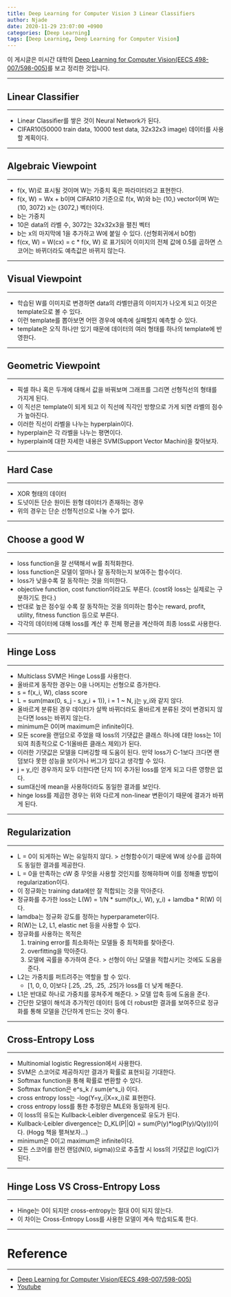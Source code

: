 ```yaml
---
title: Deep Learning for Computer Vision 3 Linear Classifiers
author: Njade
date: 2020-11-29 23:07:00 +0900
categories: [Deep Learning]
tags: [Deep Learning, Deep Learning for Computer Vision]
---
```


이 게시글은 미시간 대학의 [Deep Learning for Computer Vision(EECS 498-007/598-005)](https://web.eecs.umich.edu/~justincj/teaching/eecs498/FA2020/)를 보고 정리한 것입니다.

---

## Linear Classifier
---
- Linear Classifier를 쌓은 것이 Neural Network가 된다.
- CIFAR10(50000 train data, 10000 test data, 32x32x3 image) 데이터를 사용할 계획이다.

---

## Algebraic Viewpoint
---
- f(x, W)로 표시될 것이며 W는 가중치 혹은 파라미터라고 표현한다.
- f(x, W) = Wx + b이며 CIFAR10 기준으로 f(x, W)와 b는 (10,) vector이며 W는 (10, 3072) x는 (3072,) 벡터이다.
- b는 가중치
- 10은 data의 라벨 수, 3072는 32x32x3을 펼친 벡터
- b는 x의 마지막에 1을 추가하고 W에 붙일 수 있다. (선형회귀에서 b0항)
- f(cx, W) = W(cx) = c * f(x, W) 로 표기되어 이미지의 전체 값에 0.5를 곱하면 스코어는 바뀌더라도 예측값은 바뀌지 않는다.

---

## Visual Viewpoint
---
- 학습된 W를 이미지로 변경하면 data의 라벨만큼의 이미지가 나오게 되고 이것은 template으로 볼 수 있다.
- 이런 template를 뽑아보면 어떤 경우에 예측에 실패할지 예측할 수 있다.
- template은 오직 하나만 있기 때문에 데이터의 여러 형태를 하나의 template에 반영한다.

---

## Geometric Viewpoint
---
- 픽셀 하나 혹은 두개에 대해서 값을 바꿔보며 그래프를 그리면 선형직선의 형태를 가지게 된다.
- 이 직선은 template이 되게 되고 이 직선에 직각인 방향으로 가게 되면 라벨의 점수가 높아진다.
- 이러한 직선이 라벨을 나누는 hyperplain이다.
- hyperplain은 각 라벨을 나누는 평면이다.
- hyperplain에 대한 자세한 내용은 SVM(Support Vector Machin)을 찾아보자.

---

## Hard Case
---
- XOR 형태의 데이터
- 도넛이든 단순 원이든 원형 데이터가 존재하는 경우
- 위의 경우는 단순 선형직선으로 나눌 수가 없다.

---

## Choose a good W
---
- loss function을 잘 선택해서 w를 최적화한다.
- loss function은 모델이 얼마나 잘 동작하는지 보여주는 함수이다.
- loss가 낮을수록 잘 동작하는 것을 의미한다.
- objective function, cost function이라고도 부른다. (cost와 loss는 실제로는 구분하기도 한다.)
- 반대로 높은 점수일 수록 잘 동작하는 것을 의미하는 함수는 reward, profit, utility, fitness function 등으로 부른다.
- 각각의 데이터에 대해 loss를 계산 후 전체 평균을 계산하여 최종 loss로 사용한다.

---

## Hinge Loss
---
- Multiclass SVM은 Hinge Loss를 사용한다.
- 올바르게 동작한 경우는 0을 나머지는 선형으로 증가한다.
- s = f(x_i, W), class score
- L = sum(max(0, s_j - s_y_i + 1)), i = 1 ~ N, j는 y_i와 같지 않다.
- 올바르게 분류된 경우 데이터가 살짝 바뀌더라도 올바르게 분류된 것이 변경되지 않는다면 loss는 바뀌지 않는다.
- minimum은 0이며 maximum은 infinite이다.
- 모든 score을 랜덤으로 주었을 때 loss의 기댓값은 클래스 하나에 대한 loss는 1이되여 최종적으로 C-1(올바른 클래스 제외)가 된다.
- 이러한 기댓값은 모델을 디버깅할 때 도움이 된다. 만약 loss가 C-1보다 크다면 랜덤보다 못한 성능을 보이거나 버그가 있다고 생각할 수 있다.
- j = y_i인 경우까지 모두 더한다면 단지 1이 추가된 loss를 얻게 되고 다른 영향은 없다.
- sum대신에 mean을 사용하더라도 동일한 결과를 보인다.
- hinge loss를 제곱한 경우는 위와 다르게 non-linear 변환이기 때문에 결과가 바뀌게 된다.

---

## Regularization
---
- L = 0이 되게하는 W는 유일하지 않다. > 선형함수이기 때문에 W에 상수를 곱하여도 동일한 결과를 제공한다.
- L = 0을 만족하는 cW 중 무엇을 사용할 것인지를 정해햐하며 이를 정해줄 방법이 regularization이다.
- 이 정규화는 training data에만 잘 적합되는 것을 막아준다.
- 정규화를 추가한 loss는 L(W) = 1/N * sum(f(x_i, W), y_i) + lamdba * R(W) 이다.
- lamdba는 정규화 강도를 정하는 hyperparameter이다.
- R(W)는 L2, L1, elastic net 등을 사용할 수 있다.
- 정규화를 사용하는 목적은 
    1. training error를 최소화하는 모델들 중 최적화를 찾아준다.
    2. overfitting을 막아준다.
    3. 모델에 곡률을 추가하여 준다. > 선형이 아닌 모델을 적합시키는 것에도 도움을 준다.
- L2는 가중치를 퍼트려주는 역할을 할 수 있다. 
    - [1, 0, 0, 0]보다 [.25, .25, .25, .25]가 loss를 더 낮게 해준다.
- L1은 반대로 하나로 가중치를 뭉쳐주게 해준다. > 모델 압축 등에 도움을 준다.
- 간단한 모델이 해석과 추가적인 데이터 등에 더 robust한 결과를 보여주므로 정규화를 통해 모델을 간단하게 만드는 것이 좋다.

---

## Cross-Entropy Loss
---
- Multinomial logistic Regression에서 사용한다.
- SVM은 스코어로 제공하지만 결과가 확률로 표현되길 기대한다.
- Softmax function을 통해 확률로 변환할 수 있다.
- Softmax function은 e^s_k / sum(e^s_i) 이다.
- cross entropy loss는 -log(Y=y_i\|X=x_i)로 표현한다.
- cross entropy loss를 통한 추정량은 MLE와 동일하게 된다.
- 이 loss의 유도는 Kullback-Leibler divergence로 유도가 된다.
- Kullback-Leibler divergence는 D_KL(P\|\|Q) = sum(P(y)*log(P(y)/Q(y)))이다. (Hogg 책을 펼쳐보자...)
- minimum은 0이고 maximum은 infinite이다.
- 모든 스코어를 완전 랜덤(N(0, sigma))으로 추출할 시 loss의 기댓값은 log(C)가 된다.

---

## Hinge Loss VS Cross-Entropy Loss
---
- Hinge는 0이 되지만 cross-entropy는 절대 0이 되지 않는다.
- 이 차이는 Cross-Entropy Loss를 사용한 모델이 계속 학습되도록 한다.

---

# Reference
---
- [Deep Learning for Computer Vision(EECS 498-007/598-005)](https://web.eecs.umich.edu/~justincj/teaching/eecs498/FA2020/)
- [Youtube](https://www.youtube.com/watch?v=dJYGatp4SvA&list=PL5-TkQAfAZFbzxjBHtzdVCWE0Zbhomg7r)
